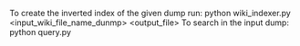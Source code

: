 To create the inverted index of the given dump run:  python wiki_indexer.py <input_wiki_file_name_dunmp> <output_file>
To search in the input dump: python query.py